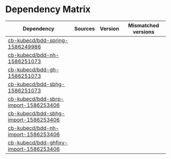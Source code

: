 # Dependency Matrix

Dependency | Sources | Version | Mismatched versions
---------- | ------- | ------- | -------------------
[cb-kubecd/bdd-spring-1586249986](https://github.com/cb-kubecd/bdd-spring-1586249986.git) |  | []() | 
[cb-kubecd/bdd-nh-1586251073](https://github.com/cb-kubecd/bdd-nh-1586251073.git) |  | []() | 
[cb-kubecd/bdd-gh-1586251073](https://github.com/cb-kubecd/bdd-gh-1586251073.git) |  | []() | 
[cb-kubecd/bdd-sbhg-1586251073](https://github.com/cb-kubecd/bdd-sbhg-1586251073.git) |  | []() | 
[cb-kubecd/bdd-sbrp-import-1586253406](https://github.com/cb-kubecd/bdd-sbrp-import-1586253406.git) |  | []() | 
[cb-kubecd/bdd-sbhg-import-1586253406](https://github.com/cb-kubecd/bdd-sbhg-import-1586253406.git) |  | []() | 
[cb-kubecd/bdd-nh-import-1586253406](https://github.com/cb-kubecd/bdd-nh-import-1586253406.git) |  | []() | 
[cb-kubecd/bdd-ghfjxy-import-1586253406](https://github.com/cb-kubecd/bdd-ghfjxy-import-1586253406.git) |  | []() | 
